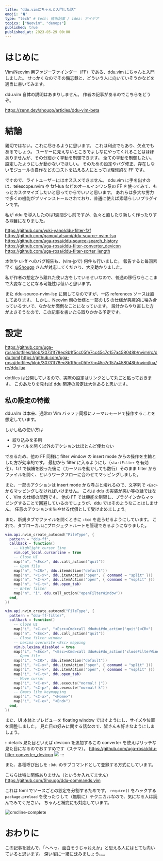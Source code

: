 ```yaml
---
title: "ddu.vimにちゃんと入門した話"
emoji: "🐈"
type: "tech" # tech: 技術記事 / idea: アイデア
topics: ["Neovim", "denops"]
published: true
published_at: 2023-05-29 00:00
---
```


# はじめに

Vim/Neovim 用ファジーファインダー（FF）である、ddu.vim にちゃんと入門しました。
せっかくなのでその備忘録と、どういう人に向いていそうかなどを適当に書いてみます。

ddu.vim 自体の説明はあまりしません。
作者の記事があるのでこちらをどうぞ。

https://zenn.dev/shougo/articles/ddu-vim-beta

# 結論

親切ではない。これに尽きるように思います。
これは利点でもあり、欠点でもあるでしょう。
ユーザーに見えないところでよしなにやってくれることはほぼありませんが、その分細かく挙動を制御できます。
全ての挙動を制御したい。設定したようにしか動かないでほしい。
そのための設定やバグ修正、存在しないモジュールの自作などのコストを払える人にとっては理想的な FF です。

ですので、ライトユーザーにはオススメできません。
ddu.vim に手を出すのは、telescope.nvim や fzf-lua などのオールインワン系の FF を使ってみて、もっとカスタマイズしたいと思ってからでいいと思います。
あれらは多大な労力で多くの機能がプリインストールされており、普通に使えば素晴らしいプラグインです。

私が ddu を導入したのは1週間少し前ですが、色々と直したり新しく作ったりする羽目になりました。

https://github.com/yuki-yano/ddu-filter-fzf
https://github.com/gamoutatsumi/ddu-source-nvim-lsp
https://github.com/uga-rosa/ddu-source-search_history
https://github.com/uga-rosa/ddu-filter-converter_devicon
https://github.com/uga-rosa/ddu-filter-sorter_length

本体や ui-ff へのバグ報告も、(vim-jpで) 何件も行いました。
報告すると毎回素早く [@Shougo](https://zenn.dev/shougo) さんが対応してくださり、大変助かりました。

私が作者の想定から離れた使い方をしているせいなので、普通の移行ならここまで大変なことになる可能性は低いと思います。

また ddu-source-nvim-lsp に関してなのですが、一応 references ソースは直してあります。
しかし、Neovim 側の仕様と一部の LS の仕様が悪魔的に噛み合っているせいで、なかなか面倒なことになっています。
設計からやり直した方がよさそうなので、この記事を書いたら取りかかる予定です。

# 設定

https://github.com/uga-rosa/dotfiles/blob/30731f78ec8b1f5cc05fe7cc45c7c157a458048b/nvim/rc/ddu.toml
https://github.com/uga-rosa/dotfiles/blob/30731f78ec8b1f5cc05fe7cc45c7c157a458048b/nvim/lua/rc/ddu.lua

dotfiles は公開しているので、実際の設定はリンクとして丸ごと貼っておきます。
このあたりを見れば ddu 関連の設定は大体あると思います。

## 私の設定の特徴

ddu.vim は本来、通常の Vim バッファ同様にノーマルモードで操作することを想定しています。

しかし私の使い方は
- 絞り込みを多用
- ファイルを開く以外のアクションはほとんど使わない

であるため、他の FF 同様に filter window の insert mode からの操作を主軸とした方が効率的です。
最初から filter に入るようにし（`startFilter` を有効化）、fzf で候補を絞った後に（カーソルを動かしても数行）そのまま filter からファイルを開く、というワークフローに合わせてマッピングしました。

また、一部のアクションは insert mode から呼ぶと壊れるので、文字列で `<Esc>` からマッピングしなければいけません。
これは ddu の実装が悪い等の話ではなく、Vim の仕様の問題です。
他の FF では機能を制限し、プラグインからマッピングすることで回避しているのでしょうが、ddu ではそのようなことはしません。
任意のアクションを生やせる代償として受け止めましょう。

また、新規タブでファイルを開くときに `:tcd` を走らせるようにしています。
これで、タブローカルにプロジェクトルートを管理できるようになりました。

```lua
vim.api.nvim_create_autocmd("FileType", {
  pattern = "ddu-ff",
  callback = function()
    -- Highlight cursor line
    vim.opt_local.cursorline = true
    -- Close UI
    map("n", "<Esc>", ddu.call_action("quit"))
    -- Open file
    map("n", "<CR>", ddu.itemAction("default"))
    map("n", "<C-x>", ddu.itemAction("open", { command = "split" }))
    map("n", "<C-v>", ddu.itemAction("open", { command = "vsplit" }))
    map("n", "<C-t>", ddu.open_tab)
    -- Enter filter
    map("n", "i", ddu.call_action("openFilterWindow"))
  end,
})

vim.api.nvim_create_autocmd("FileType", {
  pattern = "ddu-ff-filter",
  callback = function()
    -- Close UI
    map("i", "<C-c>", "<Esc><Cmd>call ddu#ui#do_action('quit')<CR>")
    map("n", "<Esc>", ddu.call_action("quit"))
    -- Close filter window
    -- Lexima overwrite <Esc> mapping
    vim.b.lexima_disabled = true
    map("i", "<Esc>", "<Esc><Cmd>call ddu#ui#do_action('closeFilterWindow')<CR>")
    -- Open file
    map("i", "<CR>", ddu.itemAction("default"))
    map("i", "<C-x>", ddu.itemAction("open", { command = "split" }))
    map("i", "<C-v>", ddu.itemAction("open", { command = "vsplit" }))
    map("i", "<C-t>", ddu.open_tab)
    -- Move cursor
    map("i", "<C-n>", ddu.execute("normal! j"))
    map("i", "<C-p>", ddu.execute("normal! k"))
    -- Emacs like keymapping
    map("i", "<C-a>", "<Home>")
    map("i", "<C-e>", "<End>")
  end,
})
```

また、UI 本体とプレビューを floating window で出すようにし、サイズや位置を調整しました。
見た目の好みに関する話なので、皆さんも好きなようにしましょう。

:::details 見た目といえば
devicon を追加するこの converter を使えばリッチな見た目になるのでおすすめです（ステマ）。
https://github.com/uga-rosa/ddu-filter-converter_devicon
![](https://storage.googleapis.com/zenn-user-upload/70173b9c926a-20230529.png)
:::

また、各種呼び出しを `:Ddu` のサブコマンドとして登録する方式にしています。

こちらは特に関係ありません（というか入れてません）
https://github.com/Shougo/ddu-commands.vim

これは toml でソースごとの設定を分割するためです。
`require()` をハックする `package.preload` を使ったりして（無駄に）テクニカルなので、気になる人は読んでみてください。
ちゃんと補完にも対応しています。

![cmdline-complete](https://storage.googleapis.com/zenn-user-upload/d8f33770bc40-20230528.png)

# おわりに

この記事を読んで、「へへっ、面白そうじゃねえか」と思える人にはとても向いていると思います。
深い沼に一緒に沈みましょう。。。

